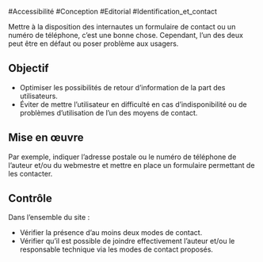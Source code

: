 
#Accessibilité #Conception #Editorial #Identification_et_contact

Mettre à la disposition des internautes un formulaire de contact ou un numéro de téléphone, c’est une bonne chose. Cependant, l’un des deux peut être en défaut ou poser problème aux usagers.

Objectif
--------

*   Optimiser les possibilités de retour d’information de la part des utilisateurs.
*   Éviter de mettre l’utilisateur en difficulté en cas d’indisponibilité ou de problèmes d’utilisation de l’un des moyens de contact.

Mise en œuvre
-------------

Par exemple, indiquer l’adresse postale ou le numéro de téléphone de l’auteur et/ou du webmestre et mettre en place un formulaire permettant de les contacter.

Contrôle
--------

Dans l’ensemble du site :

*   Vérifier la présence d’au moins deux modes de contact.
*   Vérifier qu’il est possible de joindre effectivement l’auteur et/ou le responsable technique via les modes de contact proposés.
